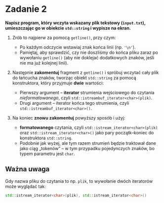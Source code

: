 # Zadanie 2

**Napisz program, który wczyta wskazany plik tekstowy (`input.txt`), umieszczając go w obiekcie `std::string` i wypisze na ekran.**

1. Zrób to najpierw za pomocą `getline()`, przy czym:
   - Po każdym odczycie wstawiaj znak końca linii (np. `'\n'`).
   - Pamiętaj, aby sprawdzić, czy nie doszliśmy do końca pliku zaraz po wywołaniu `getline()` (aby nie doklejać dodatkowych znaków, jeśli nie ma już kolejnej linii).

2. Następnie **zakomentuj** fragment z `getline()` i spróbuj wczytać cały plik do łańcucha znaków, tworząc obiekt `std::string` za pomocą konstruktora, który przyjmuje **dwie** wartości:
   - Pierwszy argument – **iterator** strumienia wejściowego do czytania *nieformatowanego*, czyli `std::istreambuf_iterator<char>(plik)`.
   - Drugi argument – iterator końca tego strumienia, czyli `std::istreambuf_iterator<char>()`.

3. Na koniec **znowu zakomentuj** powyższy sposób i użyj:
   - **formatowanego** czytania, czyli `std::istream_iterator<char>(plik)` oraz `std::istream_iterator<char>()` jako pary początk–koniec do konstruktora `std::string`.  
   - Podobnie jak wyżej, ale tym razem strumień będzie traktował dane jako ciąg „tokenów” – w tym przypadku pojedynczych znaków, bo typem parametru jest `char`.

## Ważna uwaga

Gdy nazwa pliku do czytania to np. `plik`, to wywołanie dwóch iteratorów może wyglądać tak:

```cpp
std::istream_iterator<char>(plik), std::istream_iterator<char>()
